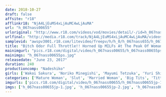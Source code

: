 ```yaml
---
date: 2018-10-27
draft: false
affsite: "r18"
afflinkr18: "NjA4LjEuMS4xLjAuMC4wLjAuMA"
url: "h_067nass00655"
urloriginal: "http://www.r18.com/videos/vod/movies/detail/-/id=h_067nass00655"
urlfinal: "http://media.r18.com/track/NjA4LjEuMS4xLjAuMC4wLjAuMA/videos/vod/movies/detail/-/id=h_067nass00655"
samplevid: "awspv3001.r18.com/litevideo/freepv/h/h_0/h_067nass655/h_067nass655_dmb_s.mp4"
title: "Bitch Odor Full Throttle!! Horned Up MILFs At The Peak Of Womanhood Part 2 2"
mainimgurl: "pics.r18.com/digital/video/h_067nass00655/h_067nass00655ps.jpg"
mainimgs: "h_067nass00655ps.jpg"
releasedate: "June 23, 2017"
duration: 240
productioncomp: "Nadeshiko"
girls: ['Wakoi Sakura', 'Noriko Minegishi', 'Mayumi Tetzuka', 'Yuri Shirasaka', 'Takako Izumi', 'Sakurako Aoi', 'Nanae', 'Hitomi Kurosaki (Chieko Kotzu)', 'Aki Maruyama', 'Haruna Tojo']
categories: ['Mature Woman', 'Slut', 'Married Woman', 'Big Tits', 'Titty Fuck', 'Over 4 Hours']
imgurls: ['pics.r18.com/digital/video/h_067nass00655/h_067nass00655jp-1.jpg', 'pics.r18.com/digital/video/h_067nass00655/h_067nass00655jp-2.jpg', 'pics.r18.com/digital/video/h_067nass00655/h_067nass00655jp-3.jpg', 'pics.r18.com/digital/video/h_067nass00655/h_067nass00655jp-4.jpg', 'pics.r18.com/digital/video/h_067nass00655/h_067nass00655jp-5.jpg', 'pics.r18.com/digital/video/h_067nass00655/h_067nass00655jp-6.jpg', 'pics.r18.com/digital/video/h_067nass00655/h_067nass00655jp-7.jpg', 'pics.r18.com/digital/video/h_067nass00655/h_067nass00655jp-8.jpg', 'pics.r18.com/digital/video/h_067nass00655/h_067nass00655jp-9.jpg', 'pics.r18.com/digital/video/h_067nass00655/h_067nass00655jp-10.jpg', 'pics.r18.com/digital/video/h_067nass00655/h_067nass00655jp-11.jpg', 'pics.r18.com/digital/video/h_067nass00655/h_067nass00655jp-12.jpg', 'pics.r18.com/digital/video/h_067nass00655/h_067nass00655jp-13.jpg', 'pics.r18.com/digital/video/h_067nass00655/h_067nass00655jp-14.jpg', 'pics.r18.com/digital/video/h_067nass00655/h_067nass00655jp-15.jpg', 'pics.r18.com/digital/video/h_067nass00655/h_067nass00655jp-16.jpg', 'pics.r18.com/digital/video/h_067nass00655/h_067nass00655jp-17.jpg', 'pics.r18.com/digital/video/h_067nass00655/h_067nass00655jp-18.jpg', 'pics.r18.com/digital/video/h_067nass00655/h_067nass00655jp-19.jpg', 'pics.r18.com/digital/video/h_067nass00655/h_067nass00655jp-20.jpg']
imgs: ['h_067nass00655jp-1.jpg', 'h_067nass00655jp-2.jpg', 'h_067nass00655jp-3.jpg', 'h_067nass00655jp-4.jpg', 'h_067nass00655jp-5.jpg', 'h_067nass00655jp-6.jpg', 'h_067nass00655jp-7.jpg', 'h_067nass00655jp-8.jpg', 'h_067nass00655jp-9.jpg', 'h_067nass00655jp-10.jpg', 'h_067nass00655jp-11.jpg', 'h_067nass00655jp-12.jpg', 'h_067nass00655jp-13.jpg', 'h_067nass00655jp-14.jpg', 'h_067nass00655jp-15.jpg', 'h_067nass00655jp-16.jpg', 'h_067nass00655jp-17.jpg', 'h_067nass00655jp-18.jpg', 'h_067nass00655jp-19.jpg', 'h_067nass00655jp-20.jpg']
---
```

